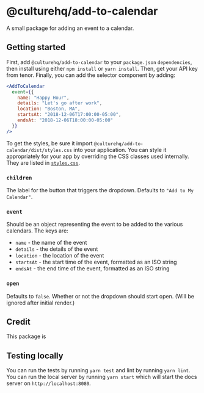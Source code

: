 # @culturehq/add-to-calendar

A small package for adding an event to a calendar.

## Getting started

First, add `@culturehq/add-to-calendar` to your `package.json` `dependencies`, then install using either `npm install` or `yarn install`. Then, get your API key from tenor. Finally, you can add the selector component by adding:

```jsx
<AddToCalendar
  event={{
    name: "Happy Hour",
    details: "Let's go after work",
    location: "Boston, MA",
    startsAt: "2018-12-06T17:00:00-05:00",
    endsAt: "2018-12-06T18:00:00-05:00"
  }}
/>
```

To get the styles, be sure it import `@culturehq/add-to-calendar/dist/styles.css` into your application. You can style it appropriately for your app by overriding the CSS classes used internally. They are listed in [`styles.css`](src/styles.css).

### `children`

The label for the button that triggers the dropdown. Defaults to `"Add to My Calendar"`.

### `event`

Should be an object representing the event to be added to the various calendars. The keys are:

* `name` - the name of the event
* `details` - the details of the event
* `location` - the location of the event
* `startsAt` - the start time of the event, formatted as an ISO string
* `endsAt` - the end time of the event, formatted as an ISO string

### `open`

Defaults to `false`. Whether or not the dropdown should start open. (Will be ignored after initial render.)

## Credit

This package is 

## Testing locally

You can run the tests by running `yarn test` and lint by running `yarn lint`. You can run the local server by running `yarn start` which will start the docs server on `http://localhost:8080`.
